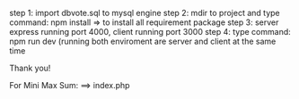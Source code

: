 step 1: import dbvote.sql to mysql engine
step 2: mdir to project and type command: npm install => to install all requirement package
step 3: server express running port 4000, client running port 3000
step 4: type command: npm run dev (running both enviroment are server and client at the same time

Thank you!


For Mini Max Sum: ==> index.php


